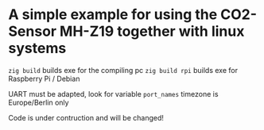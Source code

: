 # A simple example for using the CO2-Sensor MH-Z19 together with linux systems

`zig build` builds exe for the compiling pc
`zig build rpi` builds exe for Raspberry Pi / Debian

UART must be adapted, look for variable `port_names`
timezone is Europe/Berlin only

Code is under contruction and will be changed!
